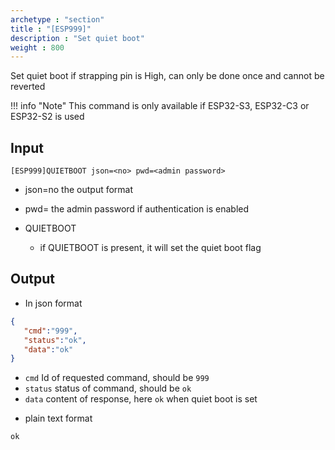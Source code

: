 ```yaml
---
archetype : "section"
title : "[ESP999]"
description : "Set quiet boot"
weight : 800
---
```

Set quiet boot if strapping pin is High, can only be done once and cannot be reverted

!!! info "Note"
  This command is only available if ESP32-S3, ESP32-C3 or ESP32-S2 is used

## Input
`[ESP999]QUIETBOOT json=<no> pwd=<admin password>`

* json=no
the output format

* pwd=<admin password>
the admin password if authentication is enabled

* QUIETBOOT
  * if QUIETBOOT is present, it will set the quiet boot flag


## Output

- In json format

```json
{
   "cmd":"999",
   "status":"ok",
   "data":"ok"
}
```

* `cmd` Id of requested command, should be `999`
* `status` status of command, should be `ok`
* `data` content of response, here `ok` when quiet boot is set

 - plain text format

```Text
ok
```


